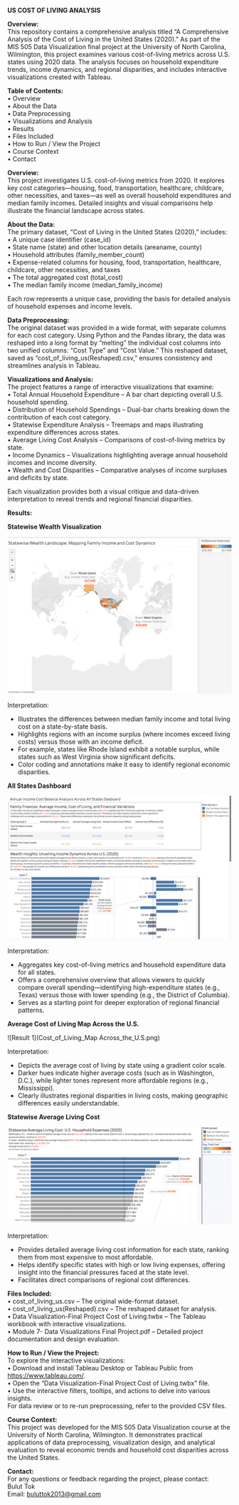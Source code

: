 <b>US COST OF LIVING ANALYSIS</b>

<b>Overview:</b>  
This repository contains a comprehensive analysis titled “A Comprehensive Analysis of the Cost of Living in the United States (2020).” As part of the MIS 505 Data Visualization final project at the University of North Carolina, Wilmington, this project examines various cost-of-living metrics across U.S. states using 2020 data. The analysis focuses on household expenditure trends, income dynamics, and regional disparities, and includes interactive visualizations created with Tableau.

<b>Table of Contents:</b>  
• Overview  
• About the Data  
• Data Preprocessing  
• Visualizations and Analysis  
• Results  
• Files Included  
• How to Run / View the Project  
• Course Context  
• Contact  

<b>Overview:</b>  
This project investigates U.S. cost-of-living metrics from 2020. It explores key cost categories—housing, food, transportation, healthcare, childcare, other necessities, and taxes—as well as overall household expenditures and median family incomes. Detailed insights and visual comparisons help illustrate the financial landscape across states.

<b>About the Data:</b>  
The primary dataset, “Cost of Living in the United States (2020),” includes:  
• A unique case identifier (case_id)  
• State name (state) and other location details (areaname, county)  
• Household attributes (family_member_count)  
• Expense-related columns for housing, food, transportation, healthcare, childcare, other necessities, and taxes  
• The total aggregated cost (total_cost)  
• The median family income (median_family_income)  

Each row represents a unique case, providing the basis for detailed analysis of household expenses and income levels.

<b>Data Preprocessing:</b>  
The original dataset was provided in a wide format, with separate columns for each cost category. Using Python and the Pandas library, the data was reshaped into a long format by “melting” the individual cost columns into two unified columns: “Cost Type” and “Cost Value.” This reshaped dataset, saved as “cost_of_living_us(Reshaped).csv,” ensures consistency and streamlines analysis in Tableau.

<b>Visualizations and Analysis:</b>  
The project features a range of interactive visualizations that examine:  
• Total Annual Household Expenditure – A bar chart depicting overall U.S. household spending.  
• Distribution of Household Spendings – Dual-bar charts breaking down the contribution of each cost category.  
• Statewise Expenditure Analysis – Treemaps and maps illustrating expenditure differences across states.  
• Average Living Cost Analysis – Comparisons of cost-of-living metrics by state.  
• Income Dynamics – Visualizations highlighting average annual household incomes and income diversity.  
• Wealth and Cost Disparities – Comparative analyses of income surpluses and deficits by state.  

Each visualization provides both a visual critique and data-driven interpretation to reveal trends and regional financial disparities.

<b>Results:</b>

<b>Statewise Wealth Visualization</b>  


![Result 1](Statewise_Wealth.png)

Interpretation:  
- Illustrates the differences between median family income and total living cost on a state-by-state basis.  
- Highlights regions with an income surplus (where incomes exceed living costs) versus those with an income deficit.  
- For example, states like Rhode Island exhibit a notable surplus, while states such as West Virginia show significant deficits.  
- Color coding and annotations make it easy to identify regional economic disparities.

<b>All States Dashboard</b>  

![Result 1](All_States_Dasboard.png)

Interpretation:  
- Aggregates key cost-of-living metrics and household expenditure data for all states.  
- Offers a comprehensive overview that allows viewers to quickly compare overall spending—identifying high-expenditure states (e.g., Texas) versus those with lower spending (e.g., the District of Columbia).  
- Serves as a starting point for deeper exploration of regional financial patterns.

<b>Average Cost of Living Map Across the U.S.</b>  

![Result 1](Cost_of_Living_Map Across_the_U.S.png)

Interpretation:  
- Depicts the average cost of living by state using a gradient color scale.  
- Darker hues indicate higher average costs (such as in Washington, D.C.), while lighter tones represent more affordable regions (e.g., Mississippi).  
- Clearly illustrates regional disparities in living costs, making geographic differences easily understandable.

<b>Statewise Average Living Cost</b>  

![Result 1](Statewise_Average_Living_Cost.png)

Interpretation:  
- Provides detailed average living cost information for each state, ranking them from most expensive to most affordable.  
- Helps identify specific states with high or low living expenses, offering insight into the financial pressures faced at the state level.  
- Facilitates direct comparisons of regional cost differences.

<b>Files Included:</b>  
• cost_of_living_us.csv – The original wide-format dataset.  
• cost_of_living_us(Reshaped).csv – The reshaped dataset for analysis.  
• Data Visualization-Final Project Cost of Living.twbx – The Tableau workbook with interactive visualizations.  
• Module 7- Data Visualizations Final Project.pdf – Detailed project documentation and design evaluation.

<b>How to Run / View the Project:</b>  
To explore the interactive visualizations:  
• Download and install Tableau Desktop or Tableau Public from https://www.tableau.com/.  
• Open the “Data Visualization-Final Project Cost of Living.twbx” file.  
• Use the interactive filters, tooltips, and actions to delve into various insights.  
For data review or to re-run preprocessing, refer to the provided CSV files.

<b>Course Context:</b>  
This project was developed for the MIS 505 Data Visualization course at the University of North Carolina, Wilmington. It demonstrates practical applications of data preprocessing, visualization design, and analytical evaluation to reveal economic trends and household cost disparities across the United States.

<b>Contact:</b>  
For any questions or feedback regarding the project, please contact:  
Bulut Tok  
Email: buluttok2013@gmail.com

